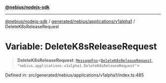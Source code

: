 [**@nebius/nodejs-sdk**](../../../../../README.md)

---

[@nebius/nodejs-sdk](../../../../../README.md) / [generated/nebius/applications/v1alpha1](../README.md) / DeleteK8sReleaseRequest

# Variable: DeleteK8sReleaseRequest

> **DeleteK8sReleaseRequest**: [`MessageFns`](../../../../../runtime/protos/core/interfaces/MessageFns.md)\<[`DeleteK8sReleaseRequest`](../interfaces/DeleteK8sReleaseRequest.md), `"nebius.applications.v1alpha1.DeleteK8sReleaseRequest"`\>

Defined in: src/generated/nebius/applications/v1alpha1/index.ts:485
